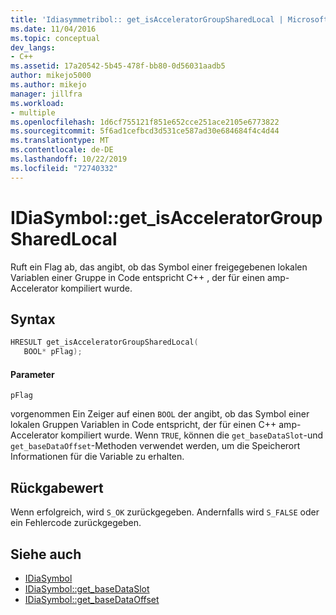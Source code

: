 ```yaml
---
title: 'Idiasymmetribol:: get_isAcceleratorGroupSharedLocal | Microsoft-Dokumentation'
ms.date: 11/04/2016
ms.topic: conceptual
dev_langs:
- C++
ms.assetid: 17a20542-5b45-478f-bb80-0d56031aadb5
author: mikejo5000
ms.author: mikejo
manager: jillfra
ms.workload:
- multiple
ms.openlocfilehash: 1d6cf755121f851e652cce251ace2105e6773822
ms.sourcegitcommit: 5f6ad1cefbcd3d531ce587ad30e684684f4c4d44
ms.translationtype: MT
ms.contentlocale: de-DE
ms.lasthandoff: 10/22/2019
ms.locfileid: "72740332"
---
```

# <a name="idiasymbolget_isacceleratorgroupsharedlocal"></a>IDiaSymbol::get_isAcceleratorGroupSharedLocal
Ruft ein Flag ab, das angibt, ob das Symbol einer freigegebenen lokalen Variablen einer Gruppe in Code entspricht C++ , der für einen amp-Accelerator kompiliert wurde.

## <a name="syntax"></a>Syntax

```C++
HRESULT get_isAcceleratorGroupSharedLocal(
   BOOL* pFlag);
```

#### <a name="parameters"></a>Parameter
 `pFlag`

vorgenommen Ein Zeiger auf einen `BOOL` der angibt, ob das Symbol einer lokalen Gruppen Variablen in Code entspricht, der für einen C++ amp-Accelerator kompiliert wurde. Wenn `TRUE`, können die `get_baseDataSlot`-und `get_baseDataOffset`-Methoden verwendet werden, um die Speicherort Informationen für die Variable zu erhalten.

## <a name="return-value"></a>Rückgabewert
 Wenn erfolgreich, wird `S_OK` zurückgegeben. Andernfalls wird `S_FALSE` oder ein Fehlercode zurückgegeben.

## <a name="see-also"></a>Siehe auch
- [IDiaSymbol](../../debugger/debug-interface-access/idiasymbol.md)
- [IDiaSymbol::get_baseDataSlot](../../debugger/debug-interface-access/idiasymbol-get-basedataslot.md)
- [IDiaSymbol::get_baseDataOffset](../../debugger/debug-interface-access/idiasymbol-get-basedataoffset.md)